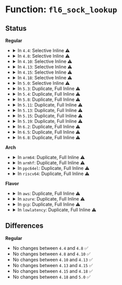 # Function: <code>fl6_sock_lookup</code>

## Status
<b>Regular</b>
<ul>
<li>
<details>
<summary>In <code>4.4</code>: Selective Inline ⚠️</summary>

```c
struct ip6_flowlabel *fl6_sock_lookup(struct sock *sk, __be32 label);
```

**Collision:** Unique Global

**Inline:** Selective

**Transformation:** False

**Instances:**

```
In net/ipv6/ip6_flowlabel.c (ffffffff817f6260)
Location: net/ipv6/ip6_flowlabel.c:241
Inline: True
Direct callers:
  - net/ipv6/udp.c:udpv6_sendmsg
  - net/ipv6/udp.c:udpv6_sendmsg
  - net/ipv6/raw.c:rawv6_sendmsg
  - net/ipv6/raw.c:rawv6_sendmsg
  - net/ipv6/tcp_ipv6.c:tcp_v6_connect
  - net/ipv6/datagram.c:__ip6_datagram_connect
```
**Symbols:**

```
ffffffff817f6260-ffffffff817f62ee: fl6_sock_lookup (STB_GLOBAL)
```
</details>
</li>
<li>
<details>
<summary>In <code>4.8</code>: Selective Inline ⚠️</summary>

```c
struct ip6_flowlabel *fl6_sock_lookup(struct sock *sk, __be32 label);
```

**Collision:** Unique Global

**Inline:** Selective

**Transformation:** False

**Instances:**

```
In net/ipv6/ip6_flowlabel.c (ffffffff81865410)
Location: net/ipv6/ip6_flowlabel.c:241
Inline: True
Direct callers:
  - net/ipv6/udp.c:udpv6_sendmsg
  - net/ipv6/udp.c:udpv6_sendmsg
  - net/ipv6/raw.c:rawv6_sendmsg
  - net/ipv6/raw.c:rawv6_sendmsg
  - net/ipv6/tcp_ipv6.c:tcp_v6_connect
  - net/ipv6/datagram.c:ip6_datagram_dst_update
```
**Symbols:**

```
ffffffff81865410-ffffffff818654a1: fl6_sock_lookup (STB_GLOBAL)
```
</details>
</li>
<li>
<details>
<summary>In <code>4.10</code>: Selective Inline ⚠️</summary>

```c
struct ip6_flowlabel *fl6_sock_lookup(struct sock *sk, __be32 label);
```

**Collision:** Unique Global

**Inline:** Selective

**Transformation:** False

**Instances:**

```
In net/ipv6/ip6_flowlabel.c (ffffffff81897ae0)
Location: net/ipv6/ip6_flowlabel.c:241
Inline: True
Direct callers:
  - net/ipv6/udp.c:udpv6_sendmsg
  - net/ipv6/udp.c:udpv6_sendmsg
  - net/ipv6/raw.c:rawv6_sendmsg
  - net/ipv6/raw.c:rawv6_sendmsg
  - net/ipv6/tcp_ipv6.c:tcp_v6_connect
  - net/ipv6/datagram.c:ip6_datagram_dst_update
```
**Symbols:**

```
ffffffff81897ae0-ffffffff81897b71: fl6_sock_lookup (STB_GLOBAL)
```
</details>
</li>
<li>
<details>
<summary>In <code>4.13</code>: Selective Inline ⚠️</summary>

```c
struct ip6_flowlabel *fl6_sock_lookup(struct sock *sk, __be32 label);
```

**Collision:** Unique Global

**Inline:** Selective

**Transformation:** False

**Instances:**

```
In net/ipv6/ip6_flowlabel.c (ffffffff818bdec0)
Location: net/ipv6/ip6_flowlabel.c:241
Inline: True
Direct callers:
  - net/ipv6/udp.c:udpv6_sendmsg
  - net/ipv6/udp.c:udpv6_sendmsg
  - net/ipv6/raw.c:rawv6_sendmsg
  - net/ipv6/raw.c:rawv6_sendmsg
  - net/ipv6/tcp_ipv6.c:tcp_v6_connect
  - net/ipv6/datagram.c:ip6_datagram_dst_update
```
**Symbols:**

```
ffffffff818bdec0-ffffffff818bdf5a: fl6_sock_lookup (STB_GLOBAL)
```
</details>
</li>
<li>
<details>
<summary>In <code>4.15</code>: Selective Inline ⚠️</summary>

```c
struct ip6_flowlabel *fl6_sock_lookup(struct sock *sk, __be32 label);
```

**Collision:** Unique Global

**Inline:** Selective

**Transformation:** False

**Instances:**

```
In net/ipv6/ip6_flowlabel.c (ffffffff81940ff0)
Location: net/ipv6/ip6_flowlabel.c:241
Inline: True
Direct callers:
  - net/ipv6/udp.c:udpv6_sendmsg
  - net/ipv6/udp.c:udpv6_sendmsg
  - net/ipv6/raw.c:rawv6_sendmsg
  - net/ipv6/raw.c:rawv6_sendmsg
  - net/ipv6/tcp_ipv6.c:tcp_v6_connect
  - net/ipv6/datagram.c:ip6_datagram_dst_update
```
**Symbols:**

```
ffffffff81940ff0-ffffffff8194108a: fl6_sock_lookup (STB_GLOBAL)
```
</details>
</li>
<li>
<details>
<summary>In <code>4.18</code>: Selective Inline ⚠️</summary>

```c
struct ip6_flowlabel *fl6_sock_lookup(struct sock *sk, __be32 label);
```

**Collision:** Unique Global

**Inline:** Selective

**Transformation:** False

**Instances:**

```
In net/ipv6/ip6_flowlabel.c (ffffffff81999ea0)
Location: net/ipv6/ip6_flowlabel.c:241
Inline: True
Direct callers:
  - net/ipv6/udp.c:udpv6_sendmsg
  - net/ipv6/udp.c:udpv6_sendmsg
  - net/ipv6/raw.c:rawv6_sendmsg
  - net/ipv6/raw.c:rawv6_sendmsg
  - net/ipv6/tcp_ipv6.c:tcp_v6_connect
  - net/ipv6/datagram.c:ip6_datagram_dst_update
```
**Symbols:**

```
ffffffff81999ea0-ffffffff81999f3a: fl6_sock_lookup (STB_GLOBAL)
```
</details>
</li>
<li>
<details>
<summary>In <code>5.0</code>: Selective Inline ⚠️</summary>

```c
struct ip6_flowlabel *fl6_sock_lookup(struct sock *sk, __be32 label);
```

**Collision:** Unique Global

**Inline:** Selective

**Transformation:** False

**Instances:**

```
In net/ipv6/ip6_flowlabel.c (ffffffff819d0a70)
Location: net/ipv6/ip6_flowlabel.c:241
Inline: True
Direct callers:
  - net/ipv6/udp.c:udpv6_sendmsg
  - net/ipv6/udp.c:udpv6_sendmsg
  - net/ipv6/raw.c:rawv6_sendmsg
  - net/ipv6/raw.c:rawv6_sendmsg
  - net/ipv6/tcp_ipv6.c:tcp_v6_connect
  - net/ipv6/datagram.c:ip6_datagram_dst_update
```
**Symbols:**

```
ffffffff819d0a70-ffffffff819d0b0a: fl6_sock_lookup (STB_GLOBAL)
```
</details>
</li>
<li>
<details>
<summary>In <code>5.3</code>: Duplicate, Full Inline ⚠️</summary>

**Collision:** Static Duplication

**Inline:** Full

**Transformation:** False

**Instances:**

```
In net/ipv6/udp.c (ffffffff81a29805)
Location: include/net/ipv6.h:396
Inline: True
Inline callers:
  - net/ipv6/udp.c:udpv6_sendmsg
  - net/ipv6/udp.c:udpv6_sendmsg
  - net/ipv6/udp.c:udpv6_sendmsg
  - net/ipv6/udp.c:udpv6_sendmsg
```
```
In net/ipv6/raw.c (ffffffff81a2d86d)
Location: include/net/ipv6.h:396
Inline: True
Inline callers:
  - net/ipv6/raw.c:rawv6_sendmsg
  - net/ipv6/raw.c:rawv6_sendmsg
  - net/ipv6/raw.c:rawv6_sendmsg
  - net/ipv6/raw.c:rawv6_sendmsg
```
```
In net/ipv6/tcp_ipv6.c (ffffffff81a38362)
Location: include/net/ipv6.h:396
Inline: True
Inline callers:
  - net/ipv6/tcp_ipv6.c:tcp_v6_connect
```
```
In net/ipv6/datagram.c (ffffffff81a3d802)
Location: include/net/ipv6.h:396
Inline: True
Inline callers:
  - net/ipv6/datagram.c:ip6_datagram_dst_update
```
</details>
</li>
<li>
<details>
<summary>In <code>5.4</code>: Duplicate, Full Inline ⚠️</summary>

**Collision:** Static Duplication

**Inline:** Full

**Transformation:** False

**Instances:**

```
In net/ipv6/udp.c (ffffffff81a60361)
Location: include/net/ipv6.h:396
Inline: True
Inline callers:
  - net/ipv6/udp.c:udpv6_sendmsg
  - net/ipv6/udp.c:udpv6_sendmsg
  - net/ipv6/udp.c:udpv6_sendmsg
  - net/ipv6/udp.c:udpv6_sendmsg
```
```
In net/ipv6/raw.c (ffffffff81a643d9)
Location: include/net/ipv6.h:396
Inline: True
Inline callers:
  - net/ipv6/raw.c:rawv6_sendmsg
  - net/ipv6/raw.c:rawv6_sendmsg
  - net/ipv6/raw.c:rawv6_sendmsg
  - net/ipv6/raw.c:rawv6_sendmsg
```
```
In net/ipv6/tcp_ipv6.c (ffffffff81a6eeaa)
Location: include/net/ipv6.h:396
Inline: True
Inline callers:
  - net/ipv6/tcp_ipv6.c:tcp_v6_connect
```
```
In net/ipv6/datagram.c (ffffffff81a7446b)
Location: include/net/ipv6.h:396
Inline: True
Inline callers:
  - net/ipv6/datagram.c:ip6_datagram_dst_update
```
</details>
</li>
<li>
<details>
<summary>In <code>5.8</code>: Duplicate, Full Inline ⚠️</summary>

**Collision:** Static Duplication

**Inline:** Full

**Transformation:** False

**Instances:**

```
In net/ipv6/udp.c (ffffffff81b58e98)
Location: include/net/ipv6.h:396
Inline: True
Inline callers:
  - net/ipv6/udp.c:udpv6_sendmsg
  - net/ipv6/udp.c:udpv6_sendmsg
  - net/ipv6/udp.c:udpv6_sendmsg
  - net/ipv6/udp.c:udpv6_sendmsg
```
```
In net/ipv6/raw.c (ffffffff81b5ce41)
Location: include/net/ipv6.h:396
Inline: True
Inline callers:
  - net/ipv6/raw.c:rawv6_sendmsg
  - net/ipv6/raw.c:rawv6_sendmsg
  - net/ipv6/raw.c:rawv6_sendmsg
  - net/ipv6/raw.c:rawv6_sendmsg
```
```
In net/ipv6/tcp_ipv6.c (ffffffff81b67ae3)
Location: include/net/ipv6.h:396
Inline: True
Inline callers:
  - net/ipv6/tcp_ipv6.c:tcp_v6_connect
```
```
In net/ipv6/datagram.c (ffffffff81b6e66a)
Location: include/net/ipv6.h:396
Inline: True
Inline callers:
  - net/ipv6/datagram.c:ip6_datagram_dst_update
```
</details>
</li>
<li>
<details>
<summary>In <code>5.11</code>: Duplicate, Full Inline ⚠️</summary>

**Collision:** Static Duplication

**Inline:** Full

**Transformation:** False

**Instances:**

```
In net/ipv6/udp.c (ffffffff81b674d5)
Location: include/net/ipv6.h:396
Inline: True
Inline callers:
  - net/ipv6/udp.c:udpv6_sendmsg
  - net/ipv6/udp.c:udpv6_sendmsg
  - net/ipv6/udp.c:udpv6_sendmsg
  - net/ipv6/udp.c:udpv6_sendmsg
```
```
In net/ipv6/raw.c (ffffffff81b6b681)
Location: include/net/ipv6.h:396
Inline: True
Inline callers:
  - net/ipv6/raw.c:rawv6_sendmsg
  - net/ipv6/raw.c:rawv6_sendmsg
  - net/ipv6/raw.c:rawv6_sendmsg
  - net/ipv6/raw.c:rawv6_sendmsg
```
```
In net/ipv6/tcp_ipv6.c (ffffffff81b76302)
Location: include/net/ipv6.h:396
Inline: True
Inline callers:
  - net/ipv6/tcp_ipv6.c:tcp_v6_connect
```
```
In net/ipv6/datagram.c (ffffffff81b7d124)
Location: include/net/ipv6.h:396
Inline: True
Inline callers:
  - net/ipv6/datagram.c:ip6_datagram_dst_update
```
</details>
</li>
<li>
<details>
<summary>In <code>5.13</code>: Duplicate, Full Inline ⚠️</summary>

**Collision:** Static Duplication

**Inline:** Full

**Transformation:** False

**Instances:**

```
In net/ipv6/udp.c (ffffffff81b556af)
Location: include/net/ipv6.h:397
Inline: True
Inline callers:
  - net/ipv6/udp.c:udpv6_sendmsg
  - net/ipv6/udp.c:udpv6_sendmsg
  - net/ipv6/udp.c:udpv6_sendmsg
  - net/ipv6/udp.c:udpv6_sendmsg
```
```
In net/ipv6/raw.c (ffffffff81b599d5)
Location: include/net/ipv6.h:397
Inline: True
Inline callers:
  - net/ipv6/raw.c:rawv6_sendmsg
  - net/ipv6/raw.c:rawv6_sendmsg
  - net/ipv6/raw.c:rawv6_sendmsg
  - net/ipv6/raw.c:rawv6_sendmsg
```
```
In net/ipv6/tcp_ipv6.c (ffffffff81b64d33)
Location: include/net/ipv6.h:397
Inline: True
Inline callers:
  - net/ipv6/tcp_ipv6.c:tcp_v6_connect
```
```
In net/ipv6/datagram.c (ffffffff81b6bd06)
Location: include/net/ipv6.h:397
Inline: True
Inline callers:
  - net/ipv6/datagram.c:ip6_datagram_dst_update
```
</details>
</li>
<li>
<details>
<summary>In <code>5.15</code>: Duplicate, Full Inline ⚠️</summary>

**Collision:** Static Duplication

**Inline:** Full

**Transformation:** False

**Instances:**

```
In net/ipv6/udp.c (ffffffff81c1e188)
Location: include/net/ipv6.h:398
Inline: True
Inline callers:
  - net/ipv6/udp.c:udpv6_sendmsg
  - net/ipv6/udp.c:udpv6_sendmsg
  - net/ipv6/udp.c:udpv6_sendmsg
  - net/ipv6/udp.c:udpv6_sendmsg
```
```
In net/ipv6/raw.c (ffffffff81c20ffb)
Location: include/net/ipv6.h:398
Inline: True
Inline callers:
  - net/ipv6/raw.c:rawv6_sendmsg
  - net/ipv6/raw.c:rawv6_sendmsg
  - net/ipv6/raw.c:rawv6_sendmsg
  - net/ipv6/raw.c:rawv6_sendmsg
```
```
In net/ipv6/tcp_ipv6.c (ffffffff81c2cf5e)
Location: include/net/ipv6.h:398
Inline: True
Inline callers:
  - net/ipv6/tcp_ipv6.c:tcp_v6_connect
```
```
In net/ipv6/datagram.c (ffffffff81c33b79)
Location: include/net/ipv6.h:398
Inline: True
Inline callers:
  - net/ipv6/datagram.c:ip6_datagram_dst_update
```
</details>
</li>
<li>
<details>
<summary>In <code>5.19</code>: Duplicate, Full Inline ⚠️</summary>

**Collision:** Static Duplication

**Inline:** Full

**Transformation:** False

**Instances:**

```
In net/ipv6/udp.c (ffffffff81dba791)
Location: include/net/ipv6.h:411
Inline: True
Inline callers:
  - net/ipv6/udp.c:udpv6_sendmsg
  - net/ipv6/udp.c:udpv6_sendmsg
  - net/ipv6/udp.c:udpv6_sendmsg
  - net/ipv6/udp.c:udpv6_sendmsg
```
```
In net/ipv6/raw.c (ffffffff81dbe0ca)
Location: include/net/ipv6.h:411
Inline: True
Inline callers:
  - net/ipv6/raw.c:rawv6_sendmsg
  - net/ipv6/raw.c:rawv6_sendmsg
  - net/ipv6/raw.c:rawv6_sendmsg
  - net/ipv6/raw.c:rawv6_sendmsg
```
```
In net/ipv6/tcp_ipv6.c (ffffffff81dca324)
Location: include/net/ipv6.h:411
Inline: True
Inline callers:
  - net/ipv6/tcp_ipv6.c:tcp_v6_connect
```
```
In net/ipv6/datagram.c (ffffffff81dd13e2)
Location: include/net/ipv6.h:411
Inline: True
Inline callers:
  - net/ipv6/datagram.c:ip6_datagram_dst_update
```
</details>
</li>
<li>
<details>
<summary>In <code>6.2</code>: Duplicate, Full Inline ⚠️</summary>

**Collision:** Static Duplication

**Inline:** Full

**Transformation:** False

**Instances:**

```
In net/ipv6/udp.c (ffffffff81f8a8a1)
Location: include/net/ipv6.h:411
Inline: True
Inline callers:
  - net/ipv6/udp.c:udpv6_sendmsg
  - net/ipv6/udp.c:udpv6_sendmsg
  - net/ipv6/udp.c:udpv6_sendmsg
  - net/ipv6/udp.c:udpv6_sendmsg
```
```
In net/ipv6/raw.c (ffffffff81f8e2f1)
Location: include/net/ipv6.h:411
Inline: True
Inline callers:
  - net/ipv6/raw.c:rawv6_sendmsg
  - net/ipv6/raw.c:rawv6_sendmsg
  - net/ipv6/raw.c:rawv6_sendmsg
  - net/ipv6/raw.c:rawv6_sendmsg
```
```
In net/ipv6/tcp_ipv6.c (ffffffff81f9b30d)
Location: include/net/ipv6.h:411
Inline: True
Inline callers:
  - net/ipv6/tcp_ipv6.c:tcp_v6_connect
```
```
In net/ipv6/datagram.c (ffffffff81fa29d9)
Location: include/net/ipv6.h:411
Inline: True
Inline callers:
  - net/ipv6/datagram.c:ip6_datagram_dst_update
```
</details>
</li>
<li>
<details>
<summary>In <code>6.5</code>: Duplicate, Full Inline ⚠️</summary>

**Collision:** Static Duplication

**Inline:** Full

**Transformation:** False

**Instances:**

```
In net/ipv6/udp.c (ffffffff81fea1bc)
Location: include/net/ipv6.h:411
Inline: True
Inline callers:
  - net/ipv6/udp.c:udpv6_sendmsg
  - net/ipv6/udp.c:udpv6_sendmsg
  - net/ipv6/udp.c:udpv6_sendmsg
  - net/ipv6/udp.c:udpv6_sendmsg
```
```
In net/ipv6/raw.c (ffffffff81feeadf)
Location: include/net/ipv6.h:411
Inline: True
Inline callers:
  - net/ipv6/raw.c:rawv6_sendmsg
  - net/ipv6/raw.c:rawv6_sendmsg
  - net/ipv6/raw.c:rawv6_sendmsg
  - net/ipv6/raw.c:rawv6_sendmsg
```
```
In net/ipv6/tcp_ipv6.c (ffffffff81ffc714)
Location: include/net/ipv6.h:411
Inline: True
Inline callers:
  - net/ipv6/tcp_ipv6.c:tcp_v6_connect
```
```
In net/ipv6/datagram.c (ffffffff8200327c)
Location: include/net/ipv6.h:411
Inline: True
Inline callers:
  - net/ipv6/datagram.c:ip6_datagram_dst_update
```
</details>
</li>
<li>
<details>
<summary>In <code>6.8</code>: Duplicate, Full Inline ⚠️</summary>

**Collision:** Static Duplication

**Inline:** Full

**Transformation:** False

**Instances:**

```
In net/ipv6/udp.c (ffffffff820b81da)
Location: include/net/ipv6.h:411
Inline: True
Inline callers:
  - net/ipv6/udp.c:udpv6_sendmsg
  - net/ipv6/udp.c:udpv6_sendmsg
  - net/ipv6/udp.c:udpv6_sendmsg
  - net/ipv6/udp.c:udpv6_sendmsg
```
```
In net/ipv6/raw.c (ffffffff820bc6b6)
Location: include/net/ipv6.h:411
Inline: True
Inline callers:
  - net/ipv6/raw.c:rawv6_sendmsg
  - net/ipv6/raw.c:rawv6_sendmsg
  - net/ipv6/raw.c:rawv6_sendmsg
  - net/ipv6/raw.c:rawv6_sendmsg
```
```
In net/ipv6/tcp_ipv6.c (ffffffff820c9a4c)
Location: include/net/ipv6.h:411
Inline: True
Inline callers:
  - net/ipv6/tcp_ipv6.c:tcp_v6_connect
```
```
In net/ipv6/datagram.c (ffffffff820d204a)
Location: include/net/ipv6.h:411
Inline: True
Inline callers:
  - net/ipv6/datagram.c:ip6_datagram_dst_update
```
</details>
</li>
</ul>
<b>Arch</b>
<ul>
<li>
<details>
<summary>In <code>arm64</code>: Duplicate, Full Inline ⚠️</summary>

**Collision:** Static Duplication

**Inline:** Full

**Transformation:** False

**Instances:**

```
In net/ipv6/udp.c (ffff800010d259e4)
Location: include/net/ipv6.h:396
Inline: True
Inline callers:
  - net/ipv6/udp.c:udpv6_sendmsg
  - net/ipv6/udp.c:udpv6_sendmsg
  - net/ipv6/udp.c:udpv6_sendmsg
  - net/ipv6/udp.c:udpv6_sendmsg
```
```
In net/ipv6/raw.c (ffff800010d2a2dc)
Location: include/net/ipv6.h:396
Inline: True
Inline callers:
  - net/ipv6/raw.c:rawv6_sendmsg
  - net/ipv6/raw.c:rawv6_sendmsg
  - net/ipv6/raw.c:rawv6_sendmsg
  - net/ipv6/raw.c:rawv6_sendmsg
```
```
In net/ipv6/tcp_ipv6.c (ffff800010d374c8)
Location: include/net/ipv6.h:396
Inline: True
Inline callers:
  - net/ipv6/tcp_ipv6.c:tcp_v6_connect
```
```
In net/ipv6/datagram.c (ffff800010d3ce84)
Location: include/net/ipv6.h:396
Inline: True
Inline callers:
  - net/ipv6/datagram.c:ip6_datagram_dst_update
```
</details>
</li>
<li>
<details>
<summary>In <code>armhf</code>: Duplicate, Full Inline ⚠️</summary>

**Collision:** Static Duplication

**Inline:** Full

**Transformation:** False

**Instances:**

```
In net/ipv6/udp.c (c0e28df4)
Location: include/net/ipv6.h:396
Inline: True
Inline callers:
  - net/ipv6/udp.c:udpv6_sendmsg
  - net/ipv6/udp.c:udpv6_sendmsg
  - net/ipv6/udp.c:udpv6_sendmsg
  - net/ipv6/udp.c:udpv6_sendmsg
```
```
In net/ipv6/raw.c (c0e2e2ac)
Location: include/net/ipv6.h:396
Inline: True
Inline callers:
  - net/ipv6/raw.c:rawv6_sendmsg
  - net/ipv6/raw.c:rawv6_sendmsg
  - net/ipv6/raw.c:rawv6_sendmsg
  - net/ipv6/raw.c:rawv6_sendmsg
```
```
In net/ipv6/tcp_ipv6.c (c0e395f8)
Location: include/net/ipv6.h:396
Inline: True
Inline callers:
  - net/ipv6/tcp_ipv6.c:tcp_v6_connect
```
```
In net/ipv6/datagram.c (c0e3ff28)
Location: include/net/ipv6.h:396
Inline: True
Inline callers:
  - net/ipv6/datagram.c:ip6_datagram_dst_update
```
</details>
</li>
<li>
<details>
<summary>In <code>ppc64el</code>: Duplicate, Full Inline ⚠️</summary>

**Collision:** Static Duplication

**Inline:** Full

**Transformation:** False

**Instances:**

```
In net/ipv6/udp.c (c000000000e55520)
Location: include/net/ipv6.h:396
Inline: True
Inline callers:
  - net/ipv6/udp.c:udpv6_sendmsg
  - net/ipv6/udp.c:udpv6_sendmsg
  - net/ipv6/udp.c:udpv6_sendmsg
  - net/ipv6/udp.c:udpv6_sendmsg
```
```
In net/ipv6/raw.c (c000000000e5b3f0)
Location: include/net/ipv6.h:396
Inline: True
Inline callers:
  - net/ipv6/raw.c:rawv6_sendmsg
  - net/ipv6/raw.c:rawv6_sendmsg
  - net/ipv6/raw.c:rawv6_sendmsg
  - net/ipv6/raw.c:rawv6_sendmsg
```
```
In net/ipv6/tcp_ipv6.c (c000000000e69ca4)
Location: include/net/ipv6.h:396
Inline: True
Inline callers:
  - net/ipv6/tcp_ipv6.c:tcp_v6_connect
```
```
In net/ipv6/datagram.c (c000000000e70ec0)
Location: include/net/ipv6.h:396
Inline: True
Inline callers:
  - net/ipv6/datagram.c:ip6_datagram_dst_update
```
</details>
</li>
<li>
<details>
<summary>In <code>riscv64</code>: Duplicate, Full Inline ⚠️</summary>

**Collision:** Static Duplication

**Inline:** Full

**Transformation:** False

**Instances:**

```
In net/ipv6/udp.c (ffffffe00086645c)
Location: include/net/ipv6.h:396
Inline: True
Inline callers:
  - net/ipv6/udp.c:udpv6_sendmsg
  - net/ipv6/udp.c:udpv6_sendmsg
  - net/ipv6/udp.c:udpv6_sendmsg
  - net/ipv6/udp.c:udpv6_sendmsg
```
```
In net/ipv6/raw.c (ffffffe00086aaf8)
Location: include/net/ipv6.h:396
Inline: True
Inline callers:
  - net/ipv6/raw.c:rawv6_sendmsg
  - net/ipv6/raw.c:rawv6_sendmsg
  - net/ipv6/raw.c:rawv6_sendmsg
  - net/ipv6/raw.c:rawv6_sendmsg
```
```
In net/ipv6/tcp_ipv6.c (ffffffe00087470c)
Location: include/net/ipv6.h:396
Inline: True
Inline callers:
  - net/ipv6/tcp_ipv6.c:tcp_v6_connect
```
```
In net/ipv6/datagram.c (ffffffe0008796e2)
Location: include/net/ipv6.h:396
Inline: True
Inline callers:
  - net/ipv6/datagram.c:ip6_datagram_dst_update
```
</details>
</li>
</ul>
<b>Flavor</b>
<ul>
<li>
<details>
<summary>In <code>aws</code>: Duplicate, Full Inline ⚠️</summary>

**Collision:** Static Duplication

**Inline:** Full

**Transformation:** False

**Instances:**

```
In net/ipv6/udp.c (ffffffff819ff9f1)
Location: include/net/ipv6.h:396
Inline: True
Inline callers:
  - net/ipv6/udp.c:udpv6_sendmsg
  - net/ipv6/udp.c:udpv6_sendmsg
  - net/ipv6/udp.c:udpv6_sendmsg
  - net/ipv6/udp.c:udpv6_sendmsg
```
```
In net/ipv6/raw.c (ffffffff81a03a69)
Location: include/net/ipv6.h:396
Inline: True
Inline callers:
  - net/ipv6/raw.c:rawv6_sendmsg
  - net/ipv6/raw.c:rawv6_sendmsg
  - net/ipv6/raw.c:rawv6_sendmsg
  - net/ipv6/raw.c:rawv6_sendmsg
```
```
In net/ipv6/tcp_ipv6.c (ffffffff81a0e53a)
Location: include/net/ipv6.h:396
Inline: True
Inline callers:
  - net/ipv6/tcp_ipv6.c:tcp_v6_connect
```
```
In net/ipv6/datagram.c (ffffffff81a13afb)
Location: include/net/ipv6.h:396
Inline: True
Inline callers:
  - net/ipv6/datagram.c:ip6_datagram_dst_update
```
</details>
</li>
<li>
<details>
<summary>In <code>azure</code>: Duplicate, Full Inline ⚠️</summary>

**Collision:** Static Duplication

**Inline:** Full

**Transformation:** False

**Instances:**

```
In net/ipv6/udp.c (ffffffff819bc7b1)
Location: include/net/ipv6.h:396
Inline: True
Inline callers:
  - net/ipv6/udp.c:udpv6_sendmsg
  - net/ipv6/udp.c:udpv6_sendmsg
  - net/ipv6/udp.c:udpv6_sendmsg
  - net/ipv6/udp.c:udpv6_sendmsg
```
```
In net/ipv6/raw.c (ffffffff819c0829)
Location: include/net/ipv6.h:396
Inline: True
Inline callers:
  - net/ipv6/raw.c:rawv6_sendmsg
  - net/ipv6/raw.c:rawv6_sendmsg
  - net/ipv6/raw.c:rawv6_sendmsg
  - net/ipv6/raw.c:rawv6_sendmsg
```
```
In net/ipv6/tcp_ipv6.c (ffffffff819cb2fa)
Location: include/net/ipv6.h:396
Inline: True
Inline callers:
  - net/ipv6/tcp_ipv6.c:tcp_v6_connect
```
```
In net/ipv6/datagram.c (ffffffff819d08bb)
Location: include/net/ipv6.h:396
Inline: True
Inline callers:
  - net/ipv6/datagram.c:ip6_datagram_dst_update
```
</details>
</li>
<li>
<details>
<summary>In <code>gcp</code>: Duplicate, Full Inline ⚠️</summary>

**Collision:** Static Duplication

**Inline:** Full

**Transformation:** False

**Instances:**

```
In net/ipv6/udp.c (ffffffff81a6a471)
Location: include/net/ipv6.h:396
Inline: True
Inline callers:
  - net/ipv6/udp.c:udpv6_sendmsg
  - net/ipv6/udp.c:udpv6_sendmsg
  - net/ipv6/udp.c:udpv6_sendmsg
  - net/ipv6/udp.c:udpv6_sendmsg
```
```
In net/ipv6/raw.c (ffffffff81a6e4e9)
Location: include/net/ipv6.h:396
Inline: True
Inline callers:
  - net/ipv6/raw.c:rawv6_sendmsg
  - net/ipv6/raw.c:rawv6_sendmsg
  - net/ipv6/raw.c:rawv6_sendmsg
  - net/ipv6/raw.c:rawv6_sendmsg
```
```
In net/ipv6/tcp_ipv6.c (ffffffff81a78fba)
Location: include/net/ipv6.h:396
Inline: True
Inline callers:
  - net/ipv6/tcp_ipv6.c:tcp_v6_connect
```
```
In net/ipv6/datagram.c (ffffffff81a7e57b)
Location: include/net/ipv6.h:396
Inline: True
Inline callers:
  - net/ipv6/datagram.c:ip6_datagram_dst_update
```
</details>
</li>
<li>
<details>
<summary>In <code>lowlatency</code>: Duplicate, Full Inline ⚠️</summary>

**Collision:** Static Duplication

**Inline:** Full

**Transformation:** False

**Instances:**

```
In net/ipv6/udp.c (ffffffff81a76a8e)
Location: include/net/ipv6.h:396
Inline: True
Inline callers:
  - net/ipv6/udp.c:udpv6_sendmsg
  - net/ipv6/udp.c:udpv6_sendmsg
  - net/ipv6/udp.c:udpv6_sendmsg
  - net/ipv6/udp.c:udpv6_sendmsg
```
```
In net/ipv6/raw.c (ffffffff81a7ab1b)
Location: include/net/ipv6.h:396
Inline: True
Inline callers:
  - net/ipv6/raw.c:rawv6_sendmsg
  - net/ipv6/raw.c:rawv6_sendmsg
  - net/ipv6/raw.c:rawv6_sendmsg
  - net/ipv6/raw.c:rawv6_sendmsg
```
```
In net/ipv6/tcp_ipv6.c (ffffffff81a85756)
Location: include/net/ipv6.h:396
Inline: True
Inline callers:
  - net/ipv6/tcp_ipv6.c:tcp_v6_connect
```
```
In net/ipv6/datagram.c (ffffffff81a8ae04)
Location: include/net/ipv6.h:396
Inline: True
Inline callers:
  - net/ipv6/datagram.c:ip6_datagram_dst_update
```
</details>
</li>
</ul>

## Differences
<b>Regular</b>
<ul>
<li>
No changes between <code>4.4</code> and <code>4.8</code> ✅
</li>
<li>
No changes between <code>4.8</code> and <code>4.10</code> ✅
</li>
<li>
No changes between <code>4.10</code> and <code>4.13</code> ✅
</li>
<li>
No changes between <code>4.13</code> and <code>4.15</code> ✅
</li>
<li>
No changes between <code>4.15</code> and <code>4.18</code> ✅
</li>
<li>
No changes between <code>4.18</code> and <code>5.0</code> ✅
</li>
</ul>
